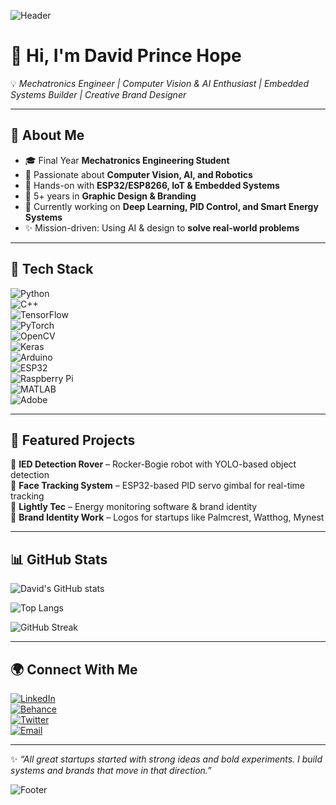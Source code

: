 <!-- Profile Banner -->
![Header](https://capsule-render.vercel.app/api?type=wave&color=gradient&height=200&section=header&text=David%20Prince%20Hope&fontSize=40&animation=fadeIn&fontAlignY=35)

# 👋 Hi, I'm David Prince Hope  

💡 *Mechatronics Engineer | Computer Vision & AI Enthusiast | Embedded Systems Builder | Creative Brand Designer*  

---

## 🚀 About Me  
- 🎓 Final Year **Mechatronics Engineering Student**  
- 🤖 Passionate about **Computer Vision, AI, and Robotics**  
- 🔧 Hands-on with **ESP32/ESP8266, IoT & Embedded Systems**  
- 🎨 5+ years in **Graphic Design & Branding**  
- 🌱 Currently working on **Deep Learning, PID Control, and Smart Energy Systems**  
- ✨ Mission-driven: Using AI & design to **solve real-world problems**  

---

## 🔧 Tech Stack  

![Python](https://img.shields.io/badge/Python-3776AB?style=for-the-badge&logo=python&logoColor=white)  
![C++](https://img.shields.io/badge/C++-00599C?style=for-the-badge&logo=c%2B%2B&logoColor=white)  
![TensorFlow](https://img.shields.io/badge/TensorFlow-FF6F00?style=for-the-badge&logo=tensorflow&logoColor=white)  
![PyTorch](https://img.shields.io/badge/PyTorch-EE4C2C?style=for-the-badge&logo=pytorch&logoColor=white)  
![OpenCV](https://img.shields.io/badge/OpenCV-27338e?style=for-the-badge&logo=opencv&logoColor=white)  
![Keras](https://img.shields.io/badge/Keras-D00000?style=for-the-badge&logo=keras&logoColor=white)  
![Arduino](https://img.shields.io/badge/Arduino-00979D?style=for-the-badge&logo=arduino&logoColor=white)  
![ESP32](https://img.shields.io/badge/ESP32-000000?style=for-the-badge&logo=espressif&logoColor=white)  
![Raspberry Pi](https://img.shields.io/badge/Raspberry%20Pi-A22846?style=for-the-badge&logo=raspberrypi&logoColor=white)  
![MATLAB](https://img.shields.io/badge/MATLAB-0076A8?style=for-the-badge&logo=Mathworks&logoColor=white)  
![Adobe](https://img.shields.io/badge/Adobe%20CC-FF0000?style=for-the-badge&logo=adobecreativecloud&logoColor=white)  

---

## 📌 Featured Projects  

🔹 **IED Detection Rover** – Rocker-Bogie robot with YOLO-based object detection  
🔹 **Face Tracking System** – ESP32-based PID servo gimbal for real-time tracking  
🔹 **Lightly Tec** – Energy monitoring software & brand identity  
🔹 **Brand Identity Work** – Logos for startups like Palmcrest, Watthog, Mynest  

---

## 📊 GitHub Stats  

![David's GitHub stats](https://github-readme-stats.vercel.app/api?username=DavidPrinceHope&show_icons=true&theme=radical)  

![Top Langs](https://github-readme-stats.vercel.app/api/top-langs/?username=DavidPrinceHope&layout=compact&theme=radical)  

![GitHub Streak](https://github-readme-streak-stats.herokuapp.com/?user=DavidPrinceHope&theme=radical)  

---

## 🌍 Connect With Me  

[![LinkedIn](https://img.shields.io/badge/LinkedIn-blue?style=for-the-badge&logo=linkedin)](#)  
[![Behance](https://img.shields.io/badge/Behance-1769FF?style=for-the-badge&logo=behance&logoColor=white)](#)  
[![Twitter](https://img.shields.io/badge/Twitter-1DA1F2?style=for-the-badge&logo=twitter&logoColor=white)](#)  
[![Email](https://img.shields.io/badge/Email-davidprincehope%40email.com-red?style=for-the-badge&logo=gmail&logoColor=white)](mailto:davidprincehope@email.com)  

---

✨ *“All great startups started with strong ideas and bold experiments. I build systems and brands that move in that direction.”*  

<!-- Footer -->
![Footer](https://capsule-render.vercel.app/api?type=wave&color=gradient&height=100&section=footer)
